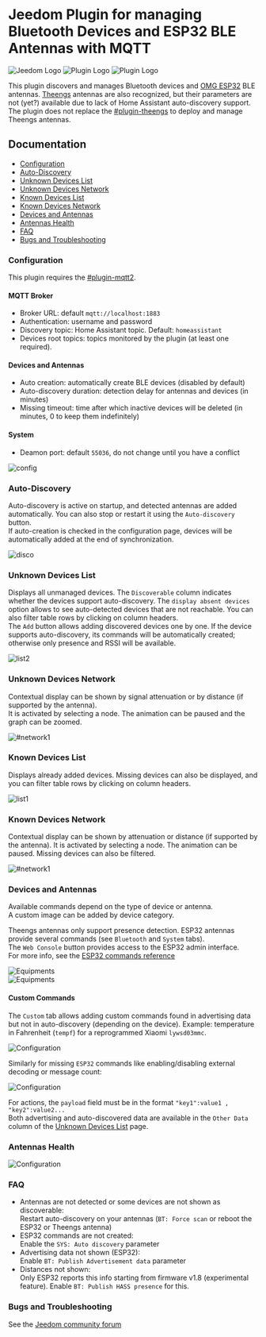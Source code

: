 # Jeedom Plugin for managing Bluetooth Devices and ESP32 BLE Antennas with MQTT

![Jeedom Logo](../images/jeedom.png)
![Plugin Logo](../images/blescanner_icon.png)
![Plugin Logo](../images/theengs_icon.png)

This plugin discovers and manages Bluetooth devices and [OMG ESP32](https://docs.openmqttgateway.com) BLE antennas. [Theengs](https://gateway.theengs.io) antennas are also recognized, but their parameters are not (yet?) available due to lack of Home Assistant auto-discovery support. The plugin does not replace the [#plugin-theengs](https://mips2648.github.io/jeedom-plugins-docs/tgw/en_US/) to deploy and manage Theengs antennas.

## Documentation
- [Configuration](#configuration)
- [Auto-Discovery](#auto-discovery)
- [Unknown Devices List](#unknown-devices-list)
- [Unknown Devices Network](#unknown-devices-network)
- [Known Devices List](#known-devices-list)
- [Known Devices Network](#known-devices-network)
- [Devices and Antennas](#devices-and-antennas)
- [Antennas Health](#antennas-health)
- [FAQ](#faq)
- [Bugs and Troubleshooting](#bugs-and-troubleshooting)

### Configuration

This plugin requires the [#plugin-mqtt2](https://doc.jeedom.com/fr_FR/plugins/programming/mqtt2).

####  MQTT Broker
- Broker URL: default `mqtt://localhost:1883`
- Authentication: username and password
- Discovery topic: Home Assistant topic. Default: `homeassistant`
- Devices root topics: topics monitored by the plugin (at least one required).

#### Devices and Antennas

- Auto creation: automatically create BLE devices (disabled by default)
- Auto-discovery duration: detection delay for antennas and devices (in minutes)
- Missing timeout: time after which inactive devices will be deleted (in minutes, 0 to keep them indefinitely)

#### System

- Deamon port: default `55036`, do not change until you have a conflict

![config](../images/blescanner1.png)

### Auto-Discovery

Auto-discovery is active on startup, and detected antennas are added automatically. You can also stop or restart it using the `Auto-discovery` button.  
If auto-creation is checked in the configuration page, devices will be automatically added at the end of synchronization.

![disco](../images/blescanner2.png)

### Unknown Devices List

Displays all unmanaged devices. The `Discoverable` column indicates whether the devices support auto-discovery. The `display absent devices` option allows to see auto-detected devices that are not reachable. You can also filter table rows by clicking on column headers.  
The `Add` button allows adding discovered devices one by one. If the device supports auto-discovery, its commands will be automatically created; otherwise only presence and RSSI will be available.

![list2](../images/blescanner5.png)

### Unknown Devices Network

Contextual display can be shown by signal attenuation or by distance (if supported by the antenna).  
It is activated by selecting a node. The animation can be paused and the graph can be zoomed.

![#network1](../images/blescanner6.png)

### Known Devices List

Displays already added devices. Missing devices can also be displayed, and you can filter table rows by clicking on column headers.

![list1](../images/blescanner3.png)

### Known Devices Network

Contextual display can be shown by attenuation or distance (if supported by the antenna). It is activated by selecting a node. The animation can be paused. Missing devices can also be filtered.

![#network1](../images/blescanner4.png)

### Devices and Antennas

Available commands depend on the type of device or antenna.  
A custom image can be added by device category.

Theengs antennas only support presence detection. ESP32 antennas provide several commands (see `Bluetooth` and `System` tabs).  
The `Web Console` button provides access to the ESP32 admin interface.  
For more info, see the [ESP32 commands reference](https://docs.openmqttgateway.com/use/gateway.html#system-commands-esp-only)

![Equipments](../images/blescanner7.png)  
![Equipments](../images/blescanner8.png)

#### Custom Commands

The `Custom` tab allows adding custom commands found in advertising data but not in auto-discovery (depending on the device). Example: temperature in Fahrenheit (`tempf`) for a reprogrammed Xiaomi `lywsd03mmc`.

![Configuration](../images/blescanner11.png)

Similarly for missing `ESP32` commands like enabling/disabling external decoding or message count:

![Configuration](../images/blescanner10.png)

For actions, the `payload` field must be in the format `"key1":value1 , "key2":value2...`  
Both advertising and auto-discovered data are available in the `Other Data` column of the [Unknown Devices List](#liste-des-devices-inconnus) page.

### Antennas Health

![Configuration](../images/blescanner9.png)

### FAQ

- Antennas are not detected or some devices are not shown as discoverable:  
  Restart auto-discovery on your antennas (`BT: Force scan` or reboot the ESP32 or Theengs antenna)
- ESP32 commands are not created:  
  Enable the `SYS: Auto discovery` parameter
- Advertising data not shown (ESP32):  
  Enable `BT: Publish Advertisement data` parameter
- Distances not shown:  
  Only ESP32 reports this info starting from firmware v1.8 (experimental feature). Enable `BT: Publish HASS presence` for this.

### Bugs and Troubleshooting

See the [Jeedom community forum](https://community.jeedom.com)